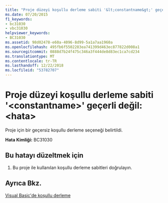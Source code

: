 ```yaml
---
title: "Proje düzeyi koşullu derleme sabiti '&lt;constantname&gt;' geçerli değil: &lt;hata&gt;"
ms.date: 07/20/2015
f1_keywords:
- bc31030
- vbc31030
helpviewer_keywords:
- BC31030
ms.assetid: 98d02478-e60a-4096-8d99-5a1a7aa1960a
ms.openlocfilehash: 495fb6f5502283ea741399d463ec877822d008a1
ms.sourcegitcommit: 0888d7b24f475c346a3f444de8d83ec1ca7cd234
ms.translationtype: MT
ms.contentlocale: tr-TR
ms.lasthandoff: 12/22/2018
ms.locfileid: "53782707"
---
```

# <a name="project-level-conditional-compilation-constant-ltconstantnamegt-is-not-valid-lterrorgt"></a>Proje düzeyi koşullu derleme sabiti '&lt;constantname&gt;' geçerli değil: &lt;hata&gt;
Proje için bir geçersiz koşullu derleme seçeneği belirtildi.  
  
 **Hata Kimliği:** BC31030  
  
## <a name="to-correct-this-error"></a>Bu hatayı düzeltmek için  
  
1.  Bu proje ile kullanılan koşullu derleme sabitleri doğrulayın.  
  
## <a name="see-also"></a>Ayrıca Bkz.  
 [Visual Basic'de koşullu derleme](~/docs/visual-basic/programming-guide/program-structure/conditional-compilation.md)
